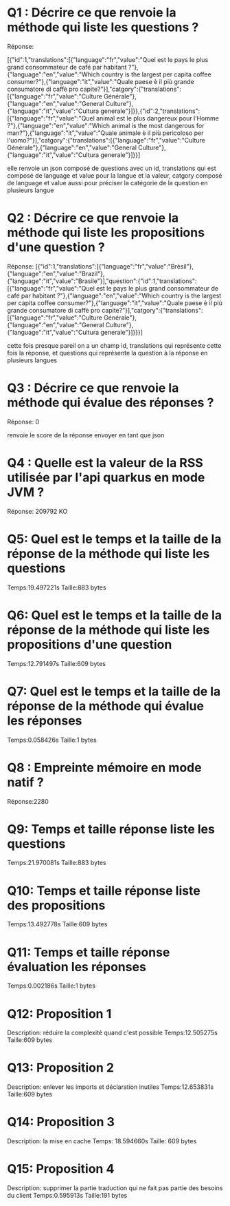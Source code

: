 # Q1 : Décrire ce que renvoie la méthode qui liste les questions ?
Réponse:

[{"id":1,"translations":[{"language":"fr","value":"Quel est le pays le plus grand consommateur de café par habitant ?"},{"language":"en","value":"Which country is the largest per capita coffee consumer?"},{"language":"it","value":"Quale paese è il più grande consumatore di caffè pro capite?"}],"catgory":{"translations":[{"language":"fr","value":"Culture Générale"},{"language":"en","value":"General Culture"},{"language":"it","value":"Cultura generale"}]}},{"id":2,"translations":[{"language":"fr","value":"Quel animal est le plus dangereux pour l’Homme ?"},{"language":"en","value":"Which animal is the most dangerous for man?"},{"language":"it","value":"Quale animale è il più pericoloso per l'uomo?"}],"catgory":{"translations":[{"language":"fr","value":"Culture Générale"},{"language":"en","value":"General Culture"},{"language":"it","value":"Cultura generale"}]}}]

elle renvoie un json composé de questions avec un id, translations qui est composé de language et value pour la langue et la valeur, catgory composé de language et value aussi pour préciser la catégorie de la question en plusieurs langue 

# Q2 : Décrire ce que renvoie la méthode qui liste les propositions d'une question ?
Réponse:
[{"id":1,"translations":[{"language":"fr","value":"Brésil"},{"language":"en","value":"Brazil"},{"language":"it","value":"Brasile"}],"question":{"id":1,"translations":[{"language":"fr","value":"Quel est le pays le plus grand consommateur de café par habitant ?"},{"language":"en","value":"Which country is the largest per capita coffee consumer?"},{"language":"it","value":"Quale paese è il più grande consumatore di caffè pro capite?"}],"catgory":{"translations":[{"language":"fr","value":"Culture Générale"},{"language":"en","value":"General Culture"},{"language":"it","value":"Cultura generale"}]}}}]

cette fois presque pareil on a un champ id, translations qui représente cette fois la réponse, et questions qui représente la question à la réponse en plusieurs langues



# Q3 : Décrire ce que renvoie la méthode qui évalue des réponses ?
Réponse: 0

renvoie le score de la réponse envoyer en tant que json 

# Q4 : Quelle est la valeur de la RSS utilisée par l'api quarkus en mode JVM ?
Réponse: 209792 KO

# Q5: Quel est le temps et la taille de la réponse  de la méthode qui liste les questions
Temps:19.497221s
Taille:883 bytes

# Q6: Quel est le temps et la taille de la réponse  de la méthode qui liste les propositions d'une question
Temps:12.791497s
Taille:609 bytes

# Q7: Quel est le temps et la taille de la réponse  de la méthode qui évalue les réponses
Temps:0.058426s
Taille:1 bytes

# Q8 : Empreinte mémoire en mode natif ?
Réponse:2280

# Q9: Temps et  taille  réponse   liste les questions
Temps:21.970081s
Taille:883 bytes

# Q10: Temps et  taille  réponse  liste des propositions
Temps:13.492778s
Taille:609 bytes

# Q11: Temps et  taille  réponse  évaluation les réponses
Temps:0.002186s
Taille:1 bytes

# Q12:  Proposition 1
Description: réduire la complexité quand c'est possible
Temps:12.505275s
Taille:609 bytes

# Q13:  Proposition 2
Description: enlever les imports et déclaration inutiles
Temps:12.653831s
Taille:609 bytes

# Q14:  Proposition 3
Description: la mise en cache 
Temps: 18.594660s
Taille: 609 bytes

# Q15:  Proposition 4
Description: supprimer la partie traduction qui ne fait pas partie des besoins du client 
Temps:0.595913s
Taille:191 bytes